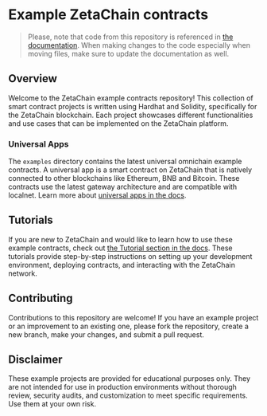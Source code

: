 # Example ZetaChain contracts

> Please, note that code from this repository is referenced in [the
> documentation](https://github.com/zeta-chain/docs). When making changes to the
> code especially when moving files, make sure to update the documentation as
> well.

## Overview

Welcome to the ZetaChain example contracts repository! This collection of smart
contract projects is written using Hardhat and Solidity, specifically for the
ZetaChain blockchain. Each project showcases different functionalities and use
cases that can be implemented on the ZetaChain platform.

### Universal Apps

The `examples` directory contains the latest universal omnichain example
contracts. A universal app is a smart contract on ZetaChain that is natively
connected to other blockchains like Ethereum, BNB and Bitcoin. These contracts
use the latest gateway architecture and are compatible with localnet. Learn more
about [universal apps in the
docs](https://www.zetachain.com/docs/start/app/).

## Tutorials

If you are new to ZetaChain and would like to learn how to use these example
contracts, check out [the Tutorial section in the
docs](https://www.zetachain.com/docs/developers/tutorials/hello/). These
tutorials provide step-by-step instructions on setting up your development
environment, deploying contracts, and interacting with the ZetaChain network.

## Contributing

Contributions to this repository are welcome! If you have an example project or
an improvement to an existing one, please fork the repository, create a new
branch, make your changes, and submit a pull request.

## Disclaimer

These example projects are provided for educational purposes only. They are not
intended for use in production environments without thorough review, security
audits, and customization to meet specific requirements. Use them at your own
risk.
